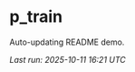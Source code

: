 # p_train

Auto-updating README demo.

<!--START_SECTION:status-->
_Last run: 2025-10-11 16:21 UTC_
<!--END_SECTION:status-->




































































































































































































































































































































































































































































































































































































































































































































































































































































































































































































































































































































































































































